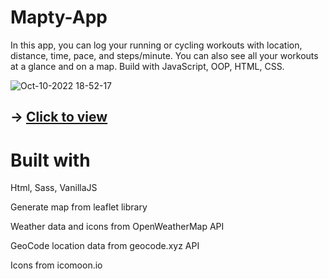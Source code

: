 # Mapty-App 

In this app, you can log your running or cycling workouts with location, distance, time, pace, and steps/minute. 
You can also see all your workouts at a glance and on a map. Build with JavaScript, OOP, HTML, CSS.

![Oct-10-2022 18-52-17](https://user-images.githubusercontent.com/99020542/194907401-ac6e4cf0-81db-4a6e-a76c-566df0eb35ff.gif)

## -> [Click to view](https://distorrrtion.github.io/Mapty-App/)

# Built with
Html, Sass, VanillaJS

Generate map from leaflet library

Weather data and icons from OpenWeatherMap API

GeoCode location data from geocode.xyz API

Icons from icomoon.io
